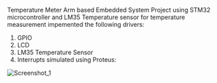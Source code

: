 Temperature Meter
Arm based Embedded System Project using STM32 microcontroller and LM35 Temperature sensor for temperature measurement
impemented the following drivers:
1. GPIO
2. LCD
3. LM35 Temperature Sensor
4. Interrupts
simulated using Proteus:

![Screenshot_1](https://user-images.githubusercontent.com/101192969/188532996-5c96e53f-899e-445d-a822-f9c569256c06.jpg)
